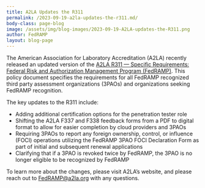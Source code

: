 ```yaml
---
title: A2LA Updates the R311
permalink: /2023-09-19-a2la-updates-the-r311.md/
body-class: page-blog
image: /assets/img/blog-images/2023-09-19-A2LA-updates-the-R311.png
author: FedRAMP
layout: blog-page
---
```

The American Association for Laboratory Accreditation (A2LA) recently released an updated version of the <a href="https://a2la.qualtraxcloud.com/ShowDocument.aspx?ID=5621" target="_blank" rel="noopener noreferrer">A2LA R311 — Specific Requirements: Federal Risk and Authorization Management Program (FedRAMP)</a>. This policy document specifies the requirements for all FedRAMP recognized third party assessment organizations (3PAOs) and organizations seeking FedRAMP recognition. 

The key updates to the R311 include:
- Adding additional certification options for the penetration tester role  
- Shifting the A2LA F337 and F338 feedback forms from a PDF to digital format to allow for easier completion by cloud providers and 3PAOs
- Requiring 3PAOs to report any foreign ownership, control, or influence (FOCI) operations utilizing the FedRAMP 3PAO FOCI Declaration Form as part of initial and subsequent renewal applications
- Clarifying that if a 3PAO is revoked twice by FedRAMP, the 3PAO is no longer eligible to be recognized by FedRAMP

To learn more about the changes, please visit A2LA’s website, and please reach out to <a href="mailto:FedRAMP@a2la.org" target="_blank" rel="noopener noreferrer">FedRAMP@a2la.org</a> with any questions.
